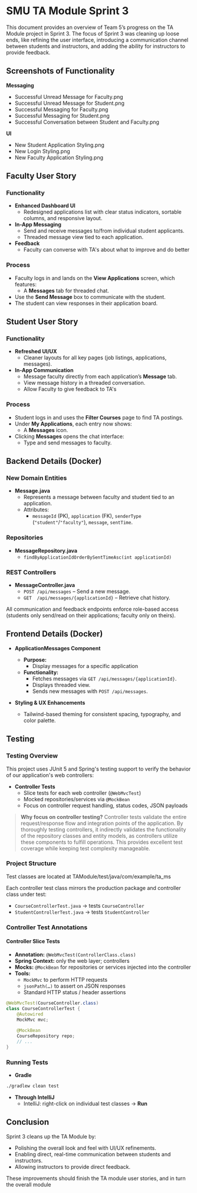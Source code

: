 # SMU TA Module Sprint 3

This document provides an overview of Team 5’s progress on the TA Module project in Sprint 3. The focus of Sprint 3 was cleaning up loose ends, like refining the user interface, introducing a communication channel between students and instructors, and adding the ability for instructors to provide feedback.

## Screenshots of Functionality
**Messaging**
- Successful Unread Message for Faculty.png
- Successful Unread Message for Student.png
- Successful Messaging for Faculty.png
- Successful Messaging for Student.png
- Successful Conversation between Student and Faculty.png

**UI**
- New Student Application Styling.png
- New Login Styling.png
- New Faculty Application Styling.png

## Faculty User Story

### Functionality
- **Enhanced Dashboard UI**  
  - Redesigned applications list with clear status indicators, sortable columns, and responsive layout.  
- **In-App Messaging**  
  - Send and receive messages to/from individual student applicants.  
  - Threaded message view tied to each application.  
- **Feedback**  
  - Faculty can converse with TA's about what to improve and do better

### Process
- Faculty logs in and lands on the **View Applications** screen, which features:
  - A **Messages** tab for threaded chat.
- Use the **Send Message** box to communicate with the student.
- The student can view responses in their application board.

## Student User Story

### Functionality
- **Refreshed UI/UX**  
  - Cleaner layouts for all key pages (job listings, applications, messages).  
- **In-App Communication**  
  - Message faculty directly from each application’s **Message** tab.  
  - View message history in a threaded conversation.  
  - Allow Faculty to give feedback to TA's

### Process
- Student logs in and uses the **Filter Courses** page to find TA postings.
- Under **My Applications**, each entry now shows:
  - A **Messages** icon.
- Clicking **Messages** opens the chat interface:
  - Type and send messages to faculty.

## Backend Details (Docker)

### New Domain Entities
- **Message.java**  
  - Represents a message between faculty and student tied to an application.  
  - Attributes:
    - `messageId` (PK), `application` (FK), `senderType` (`"student"`/`"faculty"`), `message`, `sentTime`.   

### Repositories
- **MessageRepository.java**  
  - `findByApplicationIdOrderBySentTimeAsc(int applicationId)`    

### REST Controllers
- **MessageController.java**  
  - `POST /api/messages` – Send a new message.  
  - `GET  /api/messages/{applicationId}` – Retrieve chat history.  

All communication and feedback endpoints enforce role-based access (students only send/read on their applications; faculty only on theirs).

## Frontend Details (Docker)

- **ApplicationMessages Component**  
  - **Purpose:**
    - Display messages for a specific application
  - **Functionality:**  
    - Fetches messages via `GET /api/messages/{applicationId}`.  
    - Displays threaded view.  
    - Sends new messages with `POST /api/messages`.  

- **Styling & UX Enhancements**  
  - Tailwind-based theming for consistent spacing, typography, and color palette.
 
## Testing
### Testing Overview

This project uses JUnit 5 and Spring's testing support to verify the behavior of our application's web controllers:

* **Controller Tests**
   * Slice tests for each web controller (`@WebMvcTest`)
   * Mocked repositories/services via `@MockBean`
   * Focus on controller request handling, status codes, JSON payloads

> **Why focus on controller testing?** Controller tests validate the entire request/response flow and integration points of the application. By thoroughly testing controllers, it indirectly validates the functionality of the repository classes and entity models, as controllers utilize these components to fulfill  operations. This provides excellent test coverage while keeping test complexity manageable.

### Project Structure
Test classes are located at TAModule/test/java/com/example/ta_ms

Each controller test class mirrors the production package and controller class under test:
* `CourseControllerTest.java` → tests `CourseController`
* `StudentControllerTest.java` → tests `StudentController`

### Controller Test Annotations

#### Controller Slice Tests
* **Annotation:** `@WebMvcTest(ControllerClass.class)`
* **Spring Context:** only the web layer; controllers
* **Mocks:** `@MockBean` for repositories or services injected into the controller
* **Tools:**
   * `MockMvc` to perform HTTP requests
   * `jsonPath(…)` to assert on JSON responses
   * Standard HTTP status / header assertions

```java
@WebMvcTest(CourseController.class)
class CourseControllerTest {
    @Autowired
    MockMvc mvc;
    
    @MockBean
    CourseRepository repo;
    // ...
}
```

### Running Tests

* **Gradle**

```bash
./gradlew clean test
```

* **Through IntelliJ**
   * IntelliJ: right-click on individual test classes → **Run**

## Conclusion

Sprint 3 cleans up the TA Module by:

- Polishing the overall look and feel with UI/UX refinements.  
- Enabling direct, real-time communication between students and instructors.  
- Allowing instructors to provide direct feedback.  

These improvements should finish the TA module user stories, and in turn the overall module   
